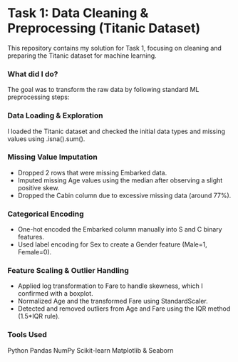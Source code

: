 # Task 1: Data Cleaning & Preprocessing (Titanic Dataset)

This repository contains my solution for Task 1, focusing on cleaning and preparing the Titanic dataset for machine learning.

### What did I do?

The goal was to transform the raw data by following standard ML preprocessing steps:

### Data Loading & Exploration

I loaded the Titanic dataset and checked the initial data types and missing values using .isna().sum().

### Missing Value Imputation

- Dropped 2 rows that were missing Embarked data.
- Imputed missing Age values using the median after observing a slight positive skew.
- Dropped the Cabin column due to excessive missing data (around 77%).

### Categorical Encoding

- One-hot encoded the Embarked column manually into S and C binary features.
- Used label encoding for Sex to create a Gender feature (Male=1, Female=0).

### Feature Scaling & Outlier Handling

- Applied log transformation to Fare to handle skewness, which I confirmed with a boxplot.
- Normalized Age and the transformed Fare using StandardScaler.
- Detected and removed outliers from Age and Fare using the IQR method (1.5*IQR rule).

### Tools Used

Python
Pandas
NumPy
Scikit-learn
Matplotlib & Seaborn
